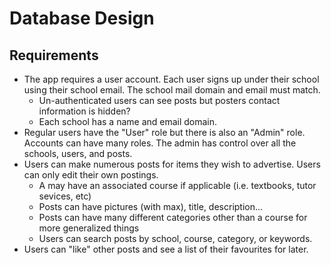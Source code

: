 # Database Design

## Requirements

- The app requires a user account. Each user signs up under their school using their school email. The school mail domain and email must match.
    - Un-authenticated users can see posts but posters contact information is hidden?
    - Each school has a name and email domain.
- Regular users have the "User" role but there is also an "Admin" role. Accounts can have many roles. The admin has control over all the schools, users, and posts.
- Users can make numerous posts for items they wish to advertise. Users can only edit their own postings.
    - A may have an associated course if applicable (i.e. textbooks, tutor sevices, etc)
    - Posts can have pictures (with max), title, description...
    - Posts can have many different categories other than a course for more generalized things
    - Users can search posts by school, course, category, or keywords. 
- Users can "like" other posts and see a list of their favourites for later.
